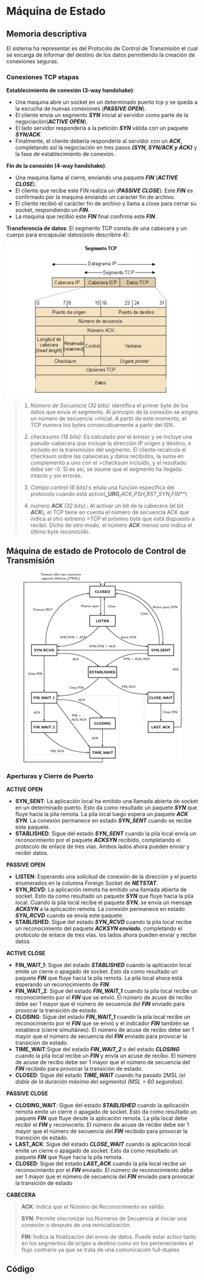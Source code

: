 # Máquina de Estado
## Memoria descriptiva
 El sistema ha representar es del Protocolo de Control de Transmisión el cual se encarga de informar del destino de los datos permitiendo la creación de conexiones seguras.
 
### Conexiones TCP etapas
 __Establecimiento de conexión (3-way handshake)__: 
  - Una maquina abre un socket en un determinado puerto tcp y se queda a la escucha de nuevas conexiones (**_PASSIVE OPEN_**).
  - El cliente envia un segmento **_SYN_** inicial al servidor como parte de la negociación(**_ACTIVE OPEN_**). 
  - El lado servidor respondería a la petición **_SYN_** válida con un paquete **_SYN/ACK_**. 
  - Finalmente, el cliente debería responderle al servidor con un **_ACK_**, completando así la negociación en tres pasos **_(SYN, SYN/ACK y ACK)_** y la fase de establecimiento de conexión.
 
 __Fin de la conexión (4-way handshake)__: 
  - Una maquina llama al cierre, enviando una paquete **_FIN_** (**_ACTIVE CLOSE_**).
  - El cliente que recibe este FIN realiza un (**_PASSIVE CLOSE_**). Este **_FIN_** es confirmado por la maquina enviando un caracter fin de archivo.
  - El cliente recibió el carácter fin de archivo y llama a close para cerrar su socket, respondiendo un **_FIN_**.
  - La maquina que recibió este **_FIN_** final confirma este **_FIN_**.
  
 __Transferencia de datos__:
  El segmento TCP consta de una cabecera y un cuerpo para encapsular datos(solo describire 4):

<p align="center"><img height="400" src="https://github.com/Adrian-REH/Adrian-REH-TrabajoPractico-Informatica2_TCP/blob/main/recursos/Opera%20Captura%20de%20pantalla_2022-09-15_180002_cv.uoc.edu.png"> </p>

>   1. _Número de Secuencia (32 bits)_: identifica el primer byte de los datos que envía el segmento. Al principio de la conexión se asigna un número de secuencia >inicial. A partir de este momento, el TCP numera los bytes consecutivamente a partir del ISN.
>   
>   2. _checksums (16 bits)_: Es calculado por el emisor y se incluye una pseudo-cabecera que incluye la dirección IP origen y
>destino, e incluido en la transmisión del segmento. El cliente recalcula el checksum sobre las cabeceras y datos recibidos, la suma en complemento a uno con el >checksum incluido, y el resultado debe ser -0. Si es así, se asume que el segmento ha llegado intacto y sin errores.
>
>   3. _Campo control (6 bits)_:s eñala una función específica del protocolo cuando está activo(**_URG,**_ACK_**,**_PSH_**,**_RST_**,**_SYN_**,**_FIN_**)
>   
>   4. _número **_ACK_** (32 bits)._: Al activar un bit de la cabecera (el bit **_ACK_**), el TCP tiene en cuenta el número de secuencia ACK que indica al otro extremo >TCP el próximo byte que está dispuesto a recibir. Dicho de otro modo, el número **_ACK_** menos uno indica el último byte reconocido.


 
## Máquina de estado de Protocolo de Control de Transmisión 
<p align="center"><img src="https://github.com/Adrian-REH/Adrian-REH-TrabajoPractico-Informatica2_TCP/blob/main/recursos/tcp-state-machine.png"> </p>

### Aperturas y Cierre de Puerto
__ACTIVE OPEN__

- __SYN_SENT__: La aplicación local ha emitido una llamada abierta de socket en un determinado puerto. Esto da como resultado un paquete **_SYN_** que fluye hacia la pila remota.
  La pila local luego espera un paquete **_ACK SYN_**. La conexión permanece en estado **_SYN_SENT_** cuando se recibe este paquete.
- __STABLISHED__: Sigue del estado **_SYN_SENT_** cuando la pila local envía un reconocimiento por el paquete **_ACKSYN_** recibido, completando el protocolo de enlace de tres vías. Ambos lados ahora pueden enviar y recibir datos.

__PASSIVE OPEN__

- __LISTEN__: Esperando una solicitud de conexión de la dirección y el puerto enumerados en la columna Foreign Socket de **_NETSTAT_**.
- __SYN_RCVD__: La aplicación remota ha emitido una llamada abierta de socket. Esto da como resultado un paquete **_SYN_** que fluye hacia la pila local. Cuando la pila local recibe el paquete **_SYN_**, se envía un mensaje **_ACKSYN_** a la aplicación remota. La conexión permanece en estado **_SYN_RCVD_** cuando se envía este paquete.
- __STABLISHED__: Sigue del estado **_SYN_RCVD_** cuando la pila local recibe un reconocimiento del paquete **_ACKSYN enviado_**, completando el protocolo de enlace de tres vías. los lados ahora pueden enviar y recibir datos.

 __ACTIVE CLOSE__

- __FIN_WAIT_1__: Sigue del estado **_STABLISHED_** cuando la aplicación local emite un cierre o apagado de socket. Esto da como resultado un paquete **_FIN_** que fluye hacia la pila remota. La pila local ahora está esperando un reconocimiento de **_FIN_**.
- __FIN_WAIT_2__: Sigue del estado **_FIN_WAIT_1_** cuando la pila local recibe un reconocimiento por el **_FIN_** que se envió. El número de acuse de recibo debe ser 1 mayor que el número de secuencia del **_FIN_** enviado para provocar la transición de estado.
- __CLOSING__: Sigue del estado **_FIN_WAIT_1_** cuando la pila local recibe un reconocimiento por el **_FIN_** que se envió y el indicador **_FIN_** también se establece (cierre simultáneo). El número de acuse de recibo debe ser 1 mayor que el número de secuencia del **_FIN_** enviado para provocar la transición de estado.
- __TIME_WAIT__:Sigue del estado **_FIN_WAIT_2_** o del estado **_CLOSING_** cuando la pila local recibe un **_FIN_** y envía un acuse de recibo. El número de acuse de recibo debe ser 1 mayor que el número de secuencia del **_FIN_** recibido para provocar la transición de estado.
- __CLOSED__: Sigue del estado **_TIME_WAIT_** cuando ha pasado 2MSL _(el doble de la duración máxima del segmento) (MSL = 60 segundos)_.

 __PASSIVE CLOSE__

- __CLOSING_WAIT__: Sigue del estado **_STABLISHED_** cuando la aplicación remota emite un cierre o apagado de socket. Esto da como resultado un paquete **_FIN_** que fluye desde la aplicación remota. La pila local debe recibir el **_FIN_** y reconocerlo. El número de acuse de recibo debe ser 1 mayor que el número de secuencia del **_FIN_** recibido para provocar la transición de estado.
- __LAST_ACK__: Sigue del estado **_CLOSE_WAIT_** cuando la aplicación local emite un cierre o apagado de socket. Esto da como resultado un paquete **_FIN_** que fluye hacia la pila remota.
- __CLOSED__: Sigue del estado **_LAST_ACK_** cuando la pila local recibe un reconocimiento por el **_FIN_** enviado. El número de reconocimiento debe ser 1 mayor que el número de secuencia del **_FIN_** enviado para provocar la transición de estado


__CABECERA__
> __ACK__: Indica que el Número de Reconocimiento es válido.
> 
> __SYN__: Permite sincronizar los Números de Secuencia al iniciar una conexión o
después de una reinicialización.
> 
> __FIN__: Indica la finalización del envío de datos. Puede estar activo tanto en los
segmentos de origen a destino como en los pertenecientes al flujo contrario ya
que se trata de una comunicación full-duplex

## Código
